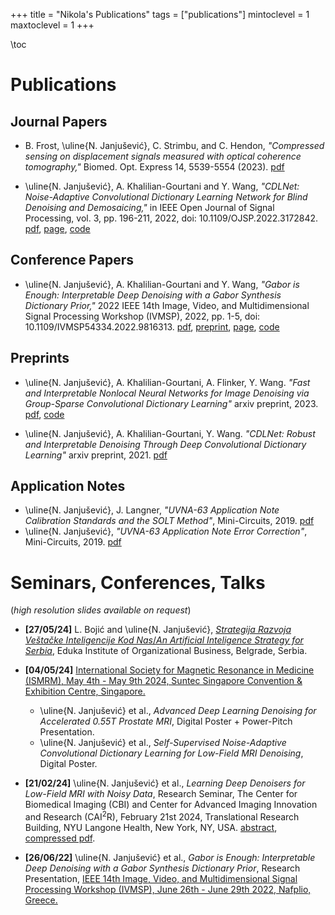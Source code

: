 +++
title = "Nikola's Publications"
tags = ["publications"]
mintoclevel = 1
maxtoclevel = 1
+++

\toc

# Publications

## Journal Papers
* B. Frost, \uline{N. Janjušević}, C. Strimbu, and C. Hendon, *"Compressed sensing on displacement signals measured with optical coherence tomography,"* Biomed. Opt. Express 14, 5539-5554 (2023). [pdf](https://opg.optica.org/boe/fulltext.cfm?uri=boe-14-11-5539&id=540503)

* \uline{N. Janjušević}, A. Khalilian-Gourtani and Y. Wang, *"CDLNet: Noise-Adaptive Convolutional Dictionary Learning Network for Blind Denoising and Demosaicing,"* in IEEE Open Journal of Signal Processing, vol. 3, pp. 196-211, 2022, doi: 10.1109/OJSP.2022.3172842. [pdf](https://ieeexplore.ieee.org/document/9769957), [page](/projects/dcdl), [code](https://github.com/nikopj/CDLNet-OJSP)

## Conference Papers
* \uline{N. Janjušević}, A. Khalilian-Gourtani and Y. Wang, *"Gabor is Enough: Interpretable Deep Denoising with a Gabor Synthesis Dictionary Prior,"* 2022 IEEE 14th Image, Video, and Multidimensional Signal Processing Workshop (IVMSP), 2022, pp. 1-5, doi: 10.1109/IVMSP54334.2022.9816313. [pdf](https://ieeexplore.ieee.org/document/9816313), [preprint](https://arxiv.org/abs/2204.11146), [page](/projects/dcdl/#gabor_is_enough), [code](https://github.com/nikopj/CDLNet-OJSP)

## Preprints
* \uline{N. Janjušević}, A. Khalilian-Gourtani, A. Flinker, Y. Wang. *"Fast and Interpretable Nonlocal Neural Networks for Image Denoising via Group-Sparse Convolutional Dictionary Learning"* arxiv preprint, 2023. [pdf](https://arxiv.org/abs/2306.01950), [code](https://github.com/nikopj/GroupCDL-TIP)

* \uline{N. Janjušević}, A. Khalilian-Gourtani, Y. Wang. *"CDLNet: Robust and Interpretable Denoising Through Deep Convolutional Dictionary Learning"* arxiv preprint, 2021. [pdf](https://arxiv.org/abs/2103.04779)

## Application Notes
* \uline{N. Janjušević}, J. Langner, *"UVNA-63 Application Note Calibration Standards and the SOLT Method"*, Mini-Circuits, 2019. [pdf](https://www.minicircuits.com/app/AN49-017.pdf)
* \uline{N. Janjušević}, *"UVNA-63 Application Note Error Correction"*, Mini-Circuits, 2019. [pdf](https://www.minicircuits.com/app/AN49-016.pdf)

# Seminars, Conferences, Talks
(*high resolution slides available on request*)

* **[27/05/24]** L. Bojić and \uline{N. Janjušević}, [*Strategija Razvoja Veštačke Inteligencije Kod Nas*/*An Artificial Inteligence Strategy for Serbia*](https://www.vos.edu.rs/strategija-razvoja-vestacke-inteligencije-vest28-05-2024/), Eduka Institute of Organizational Business, Belgrade, Serbia.

* **[04/05/24]**  [International Society for Magnetic Resonance in Medicine (ISMRM), May 4th - May 9th 2024, Suntec Singapore Convention & Exhibition Centre, Singapore.](https://www.ismrm.org/24m/)
    - \uline{N. Janjušević} et al., *Advanced Deep Learning Denoising for Accelerated 0.55T Prostate MRI*, Digital Poster + Power-Pitch Presentation.
    - \uline{N. Janjušević} et al., *Self-Supervised Noise-Adaptive Convolutional Dictionary Learning for Low-Field MRI Denoising*, Digital Poster.

* **[21/02/24]** \uline{N. Janjušević} et al., *Learning Deep Denoisers for Low-Field MRI with Noisy Data*, Research Seminar, The Center for Biomedical Imaging (CBI) and Center for Advanced Imaging Innovation and Research (CAI$^2$R), February 21st 2024, Translational Research Building, NYU Langone Health, New York, NY, USA. [abstract](/assets/seminar/CBI_022124_abs.txt), [compressed pdf](/assets/seminar/CBI_022124_slides.pdf).


* **[26/06/22]** \uline{N. Janjušević} et al., *Gabor is Enough: Interpretable Deep Denoising with a Gabor Synthesis Dictionary Prior*, Research Presentation,
    [IEEE 14th Image, Video, and Multidimensional Signal Processing Workshop (IVMSP), June 26th - June 29th 2022, Nafplio, Greece.](https://2022.ivmsp.org/)
